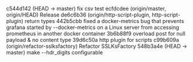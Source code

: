 c544d142 (HEAD -> master) fix csv test
ecfdcdee (origin/master, origin/HEAD) Release
de6c6b36 (origin/http-script-plugin, http-script-plugin) return types
442b5cbb fixed a docker-metrics bug that prevents grafana started by --docker-metrics on a Linux server from accessing prometheus in another docker container
3b6b88f9 overload post for null payload & no content type
39d6c50a http plugin for scripts
c99b609a (origin/refactor-sslksfactory) Refactor SSLKsFactory
548b3a4e (HEAD -> master) make --hdr_digits configurable
